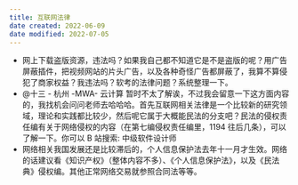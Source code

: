 ```yaml
---
title: 互联网法律
date created: 2022-06-09
date modified: 2022-07-05
---
```

- 网上下载盗版资源，违法吗？如果我自己都不知道它是不是盗版的呢？用广告屏蔽插件，把视频网站的片头广告，以及各种奇怪广告都屏蔽了，我算不算侵犯了商家权益？我违法吗？软考的法律问题？系统整理一下。
- @十三 - 杭州 -MWA- 云计算 暂时不太了解诶，不过我会留意一下这方面内容的，我找机会问问老师去哈哈哈。首先互联网相关法律是一个比较新的研究领域，理论和实践都比较少，然后呢它属于大概能民法的分支吧？民法的侵权责任编有关于网络侵权的内容（在第七编侵权责任编里，1194 往后几条），可以了解一下。你可以 B 站搜索: 中级软件设计师
- 网络相关我国发展还是比较滞后的，个人信息保护法去年十一月才生效。网络的话建议看《知识产权》（整体内容不多）、《个人信息保护法》，以及《民法典》侵权编。其他正常网络交易就参照合同法等等。
